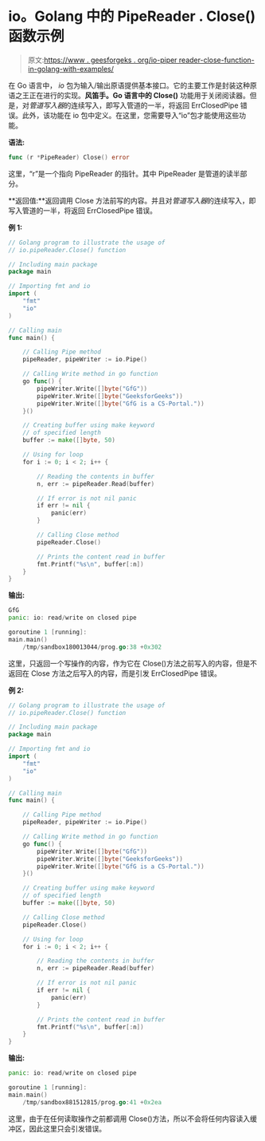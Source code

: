 # io。Golang 中的 PipeReader . Close()函数示例

> 原文:[https://www . geesforgeks . org/io-piper reader-close-function-in-golang-with-examples/](https://www.geeksforgeeks.org/io-pipereader-close-function-in-golang-with-examples/)

在 Go 语言中， *io* 包为输入/输出原语提供基本接口。它的主要工作是封装这种原语之王正在进行的实现。**风笛手。Go 语言中的 Close()** 功能用于关闭阅读器。但是，对*管道写入器*的连续写入，即写入管道的一半，将返回 ErrClosedPipe 错误。此外，该功能在 io 包中定义。在这里，您需要导入“io”包才能使用这些功能。

**语法:**

```go
func (r *PipeReader) Close() error

```

这里，“r”是一个指向 PipeReader 的指针。其中 PipeReader 是管道的读半部分。

**返回值:**返回调用 Close 方法前写的内容。并且对*管道写入器*的连续写入，即写入管道的一半，将返回 ErrClosedPipe 错误。

**例 1:**

```go
// Golang program to illustrate the usage of
// io.pipeReader.Close() function

// Including main package
package main

// Importing fmt and io
import (
    "fmt"
    "io"
)

// Calling main
func main() {

    // Calling Pipe method
    pipeReader, pipeWriter := io.Pipe()

    // Calling Write method in go function
    go func() {
        pipeWriter.Write([]byte("GfG"))
        pipeWriter.Write([]byte("GeeksforGeeks"))
        pipeWriter.Write([]byte("GfG is a CS-Portal."))
    }()

    // Creating buffer using make keyword
    // of specified length
    buffer := make([]byte, 50)

    // Using for loop
    for i := 0; i < 2; i++ {

        // Reading the contents in buffer
        n, err := pipeReader.Read(buffer)

        // If error is not nil panic
        if err != nil {
            panic(err)
        }

        // Calling Close method
        pipeReader.Close()

        // Prints the content read in buffer
        fmt.Printf("%s\n", buffer[:n])
    }
}
```

**输出:**

```go
GfG
panic: io: read/write on closed pipe

goroutine 1 [running]:
main.main()
    /tmp/sandbox180013044/prog.go:38 +0x302

```

这里，只返回一个写操作的内容，作为它在 Close()方法之前写入的内容，但是不返回在 Close 方法之后写入的内容，而是引发 ErrClosedPipe 错误。

**例 2:**

```go
// Golang program to illustrate the usage of
// io.pipeReader.Close() function

// Including main package
package main

// Importing fmt and io
import (
    "fmt"
    "io"
)

// Calling main
func main() {

    // Calling Pipe method
    pipeReader, pipeWriter := io.Pipe()

    // Calling Write method in go function
    go func() {
        pipeWriter.Write([]byte("GfG"))
        pipeWriter.Write([]byte("GeeksforGeeks"))
        pipeWriter.Write([]byte("GfG is a CS-Portal."))
    }()

    // Creating buffer using make keyword
    // of specified length
    buffer := make([]byte, 50)

    // Calling Close method
    pipeReader.Close()

    // Using for loop
    for i := 0; i < 2; i++ {

        // Reading the contents in buffer
        n, err := pipeReader.Read(buffer)

        // If error is not nil panic
        if err != nil {
            panic(err)
        }

        // Prints the content read in buffer
        fmt.Printf("%s\n", buffer[:n])
    }
}
```

**输出:**

```go
panic: io: read/write on closed pipe

goroutine 1 [running]:
main.main()
    /tmp/sandbox881512815/prog.go:41 +0x2ea

```

这里，由于在任何读取操作之前都调用 Close()方法，所以不会将任何内容读入缓冲区，因此这里只会引发错误。